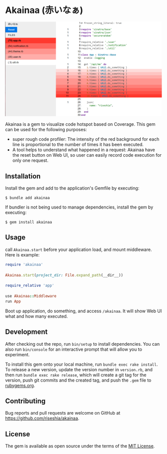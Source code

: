 # Akainaa (赤いなぁ)

![page view](./img/webui.png)

Akainaa is a gem to visualize code hotspot based on Coverage.
This gem can be used for the following purposes:

- super rough code profiler: The intensity of the red background for each line is proportional to the number of times it has been executed.
- A tool helps to understand what happened in a request: Akainaa have the reset button on Web UI, so user can easily record code execution for only one request.

## Installation

Install the gem and add to the application's Gemfile by executing:

    $ bundle add akainaa

If bundler is not being used to manage dependencies, install the gem by executing:

    $ gem install akainaa

## Usage

call `Akainaa.start` before your application load, and mount middleware.
Here is example:

```ruby
require 'akainaa'

Akainaa.start(project_dir: File.expand_path(__dir__))

require_relative 'app'

use Akainaa::Middleware
run App
```

Boot up application, do something, and access `/akainaa`.
It will show Web UI what and how many executed.

## Development

After checking out the repo, run `bin/setup` to install dependencies. You can also run `bin/console` for an interactive prompt that will allow you to experiment.

To install this gem onto your local machine, run `bundle exec rake install`. To release a new version, update the version number in `version.rb`, and then run `bundle exec rake release`, which will create a git tag for the version, push git commits and the created tag, and push the `.gem` file to [rubygems.org](https://rubygems.org).

## Contributing

Bug reports and pull requests are welcome on GitHub at https://github.com/riseshia/akainaa.

## License

The gem is available as open source under the terms of the [MIT License](https://opensource.org/licenses/MIT).
